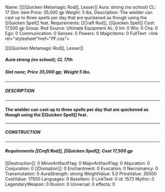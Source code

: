 Name: [[[[Quicken Metamagic Rod]], Lesser]]
Aura: strong (no school)
CL: 17
Slot: item
Price: 35,000 gp
Weight: 5 lbs.
Description: The wielder can cast up to three spells per day that are quickened as though using the [[Quicken Spell]] feat.
Requirements: [[Craft Rod]], [[Quicken Spell]]
Cost: 17,500 gp
Group: Rod
Source: Ultimate Equipment
AL: 0
Int: 0
Wis: 0
Cha: 0
Ego: 0
Communication: 0
Senses: 0
Powers: 0
MagicItems: 0
FullText: <link rel="stylesheet"href="PF.css"><div class="heading"><p class="alignleft">[[[[Quicken Metamagic Rod]], Lesser]]</p><div style="clear: both;"></div></div><div><h5><b>Aura </b>strong (no school); <b>CL </b>17th</h5><h5><b>Slot </b>none; <b>Price </b>35,000 gp; <b>Weight </b>5 lbs.</h5></div><hr/><div><h5><b>DESCRIPTION</b></h5></div><hr/><div><h4><p>The wielder can cast up to three spells per day that are quickened as though using the [[Quicken Spell]] feat.</p></h4></div><hr/><div><h5><b>CONSTRUCTION</b></h5></div><hr/><div><h5><b>Requirements </b>[[Craft Rod]], [[Quicken Spell]]; <b>Cost </b>17,500 gp</h5></div>
[[Destruction]]: 0
MinorArtifactFlag: 0
MajorArtifactFlag: 0
Abjuration: 0
Conjuration: 0
[[Divination]]: 0
Enchantment: 0
Evocation: 0
Necromancy: 0
Transmutation: 0
AuraStrength: strong
WeightValue: 5.0
PriceValue: 35000
CostValue: 17500
Languages: 0
BaseItem: 0
LinkText: 0
id: 1573
Mythic: 0
LegendaryWeapon: 0
Illusion: 0
Universal: 0
effects: 0
